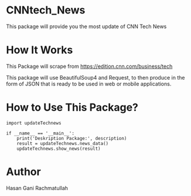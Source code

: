 # CNNtech_News
This package will provide you the most update of CNN Tech News

# How It Works
This Package will scrape from https://edition.cnn.com/business/tech

This package will use BeautifulSoup4 and Request, to then produce in the form of JSON that is ready to be used in web or mobile applications.

# How to Use This Package?
```
import updateTechnews

if __name__ == '__main__':
    print('Deskription Package:', description)
    result = updateTechnews.news_data()
    updateTechnews.show_news(result)
```

# Author
Hasan Gani Rachmatullah